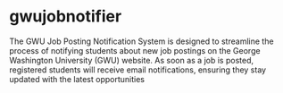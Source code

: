 # gwujobnotifier
The GWU Job Posting Notification System is designed to streamline the process of notifying students about new job postings on the George Washington University (GWU) website. As soon as a job is posted, registered students will receive email notifications, ensuring they stay updated with the latest opportunities
